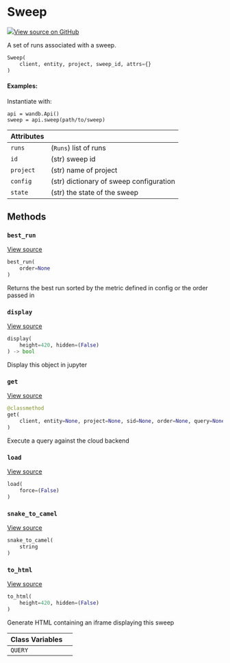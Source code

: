 # Sweep



[![](https://www.tensorflow.org/images/GitHub-Mark-32px.png)View source on GitHub](https://www.github.com/wandb/client/tree/latest/wandb/apis/public.py#L2061-L2235)



A set of runs associated with a sweep.

```python
Sweep(
    client, entity, project, sweep_id, attrs={}
)
```





#### Examples:

Instantiate with:
```
api = wandb.Api()
sweep = api.sweep(path/to/sweep)
```





| Attributes |  |
| :--- | :--- |
|  `runs` |  (`Runs`) list of runs |
|  `id` |  (str) sweep id |
|  `project` |  (str) name of project |
|  `config` |  (str) dictionary of sweep configuration |
|  `state` |  (str) the state of the sweep |



## Methods

<h3 id="best_run"><code>best_run</code></h3>

[View source](https://www.github.com/wandb/client/tree/latest/wandb/apis/public.py#L2137-L2160)

```python
best_run(
    order=None
)
```

Returns the best run sorted by the metric defined in config or the order passed in


<h3 id="display"><code>display</code></h3>

[View source](https://www.github.com/wandb/client/tree/latest/wandb/apis/public.py#L777-L788)

```python
display(
    height=420, hidden=(False)
) -> bool
```

Display this object in jupyter


<h3 id="get"><code>get</code></h3>

[View source](https://www.github.com/wandb/client/tree/latest/wandb/apis/public.py#L2180-L2219)

```python
@classmethod
get(
    client, entity=None, project=None, sid=None, order=None, query=None, **kwargs
)
```

Execute a query against the cloud backend


<h3 id="load"><code>load</code></h3>

[View source](https://www.github.com/wandb/client/tree/latest/wandb/apis/public.py#L2118-L2126)

```python
load(
    force=(False)
)
```




<h3 id="snake_to_camel"><code>snake_to_camel</code></h3>

[View source](https://www.github.com/wandb/client/tree/latest/wandb/apis/public.py#L773-L775)

```python
snake_to_camel(
    string
)
```




<h3 id="to_html"><code>to_html</code></h3>

[View source](https://www.github.com/wandb/client/tree/latest/wandb/apis/public.py#L2221-L2229)

```python
to_html(
    height=420, hidden=(False)
)
```

Generate HTML containing an iframe displaying this sweep






| Class Variables |  |
| :--- | :--- |
|  `QUERY`<a id="QUERY"></a> |   |

